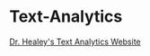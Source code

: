 # Text-Analytics  
[Dr. Healey's Text Analytics Website](https://www.csc2.ncsu.edu/faculty/healey/msa/text/)
